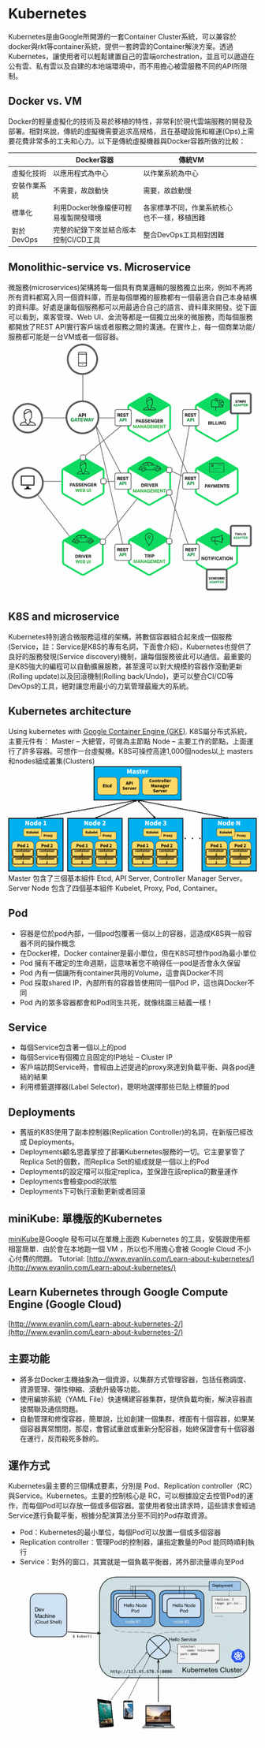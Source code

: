 # Kubernetes
Kubernetes是由Google所開源的一套Container Cluster系統，可以兼容於docker與rkt等container系統，提供一套跨雲的Container解決方案。透過Kubernetes，讓使用者可以輕鬆建置自己的雲端orchestration，並且可以遨遊在公有雲、私有雲以及自建的本地端環境中，而不用擔心被雲服務不同的API所限制。

## Docker vs. VM
Docker的輕量虛擬化的技術及易於移植的特性，非常利於現代雲端服務的開發及部署。相對來說，傳統的虛擬機需要追求高規格，且在基礎設施和維運(Ops)上需要花費非常多的工夫和心力。以下是傳統虛擬機器與Docker容器所做的比較：

|              | Docker容器                           | 傳統VM                                       |   |   |
|--------------|--------------------------------------|----------------------------------------------|---|---|
| 虛擬化技術   | 以應用程式為中心                     | 以作業系統為中心                             |   |   |
| 安裝作業系統 | 不需要，故啟動快                     | 需要，故啟動慢                               |   |   |
| 標準化       | 利用Docker映像檔便可輕易複製開發環境 | 各家標準不同，作業系統核心也不一樣，移植困難 |   |   |
| 對於DevOps   | 完整的紀錄下來並結合版本控制CI/CD工具| 整合DevOps工具相對困難                       |   |   |

## Monolithic-service vs. Microservice
微服務(microservices)架構將每一個具有商業邏輯的服務獨立出來，例如不再將所有資料都寫入同一個資料庫，而是每個單獨的服務都有一個最適合自己本身結構的資料庫。好處是讓每個服務都可以用最適合自己的語言、資料庫來開發。從下圖可以看到，乘客管理、Web UI、金流等都是一個獨立出來的微服務，而每個服務都開放了REST API實行客戶端或者服務之間的溝通。在實作上，每一個商業功能/服務都可能是一台VM或者一個容器。
![alt text](microservice.png "microservice")

## K8S and microservice
Kubernetes特別適合微服務這樣的架構。將數個容器組合起來成一個服務(Service，註：Service是K8S的專有名詞，下面會介紹)，Kubernetes也提供了良好的服務發現(Service discovery)機制，讓每個服務彼此可以通信。最重要的是K8S強大的編程可以自動擴展服務，甚至還可以對大規模的容器作滾動更新(Rolling update)以及回滾機制(Rolling back/Undo)，更可以整合CI/CD等DevOps的工具，絕對讓您用最小的力氣管理最龐大的系統。

## Kubernetes architecture
Using kubernetes with [Google Container Engine (GKE)](https://cloud.google.com/container-engine/docs/).
K8S屬分布式系統，主要元件有：
Master – 大總管，可做為主節點
Node – 主要工作的節點，上面運行了許多容器。可想作一台虛擬機。K8S可操控高達1,000個nodes以上
masters和nodes組成叢集(Clusters)
![alt text](k8s_arch.png "K8S Architecture")
Master 包含了三個基本組件 Etcd, API Server, Controller Manager Server。
Server Node 包含了四個基本組件 Kubelet, Proxy, Pod, Container。

## Pod
* 容器是位於pod內部，一個pod包覆著一個以上的容器，這造成K8S與一般容器不同的操作概念
* 在Docker裡，Docker container是最小單位，但在K8S可想作pod為最小單位
* Pod 擁有不確定的生命週期，這意味著您不曉得任一pod是否會永久保留
* Pod 內有一個讓所有container共用的Volume，這會與Docker不同
* Pod 採取shared IP，內部所有的容器皆使用同一個Pod IP，這也與Docker不同
* Pod 內的眾多容器都會和Pod同生共死，就像桃園三結義一樣！

## Service
* 每個Service包含著一個以上的pod
* 每個Service有個獨立且固定的IP地址 – Cluster IP
* 客戶端訪問Service時，會經由上述提過的proxy來達到負載平衡、與各pod連結的結果
* 利用標籤選擇器(Label Selector)，聰明地選擇那些已貼上標籤的pod

## Deployments
* 舊版的K8S使用了副本控制器(Replication Controller)的名詞，在新版已經改成 Deployments。
* Deployments顧名思義掌控了部署Kubernetes服務的一切。它主要掌管了Replica Set的個數，而Replica Set的組成就是一個以上的Pod
* Deployments的設定檔可以指定replica，並保證在該replica的數量運作
* Deployments會檢查pod的狀態
* Deployments下可執行滾動更新或者回滾

## miniKube: 單機版的Kubernetes
[miniKube](https://github.com/kubernetes/minikube)是Google 發布可以在單機上面跑 Kubernetes 的工具，安裝跟使用都相當簡單．由於會在本地跑一個 VM ，所以也不用擔心會被 Google Cloud 不小心付費的問題。
Tutorial: [http://www.evanlin.com/Learn-about-kubernetes/](http://www.evanlin.com/Learn-about-kubernetes/)

## Learn Kubernetes through Google Compute Engine (Google Cloud)
[http://www.evanlin.com/Learn-about-kubernetes-2/](http://www.evanlin.com/Learn-about-kubernetes-2/)

## 主要功能
* 將多台Docker主機抽象為一個資源，以集群方式管理容器，包括任務調度、資源管理、彈性伸縮、滾動升級等功能。
* 使用編排系統（YAML File）快速構建容器集群，提供負載均衡，解決容器直接關聯及通信問題。
* 自動管理和修復容器，簡單說，比如創建一個集群，裡面有十個容器，如果某個容器異常關閉，那麼，會嘗試重啟或重新分配容器，始終保證會有十個容器在運行，反而殺死多餘的。

## 運作方式
Kubernetes最主要的三個構成要素，分別是 Pod、Replication controller（RC）與Service。Kubernetes。主要的控制核心是 RC，可以根據設定去控管Pod的運作，而每個Pod可以存放一個或多個容器。當使用者發出請求時，這些請求會經過Service進行負載平衡，根據分配演算法分至不同的Pod存取資源。
* Pod：Kubernetes的最小單位，每個Pod可以放置一個或多個容器
* Replication controller：管理Pod的控制器，讓指定數量的Pod 能同時順利執行
* Service：對外的窗口，其實就是一個負載平衡器，將外部流量導向至Pod
![alt text](k8s-architecture.png "K8S Architecture")

